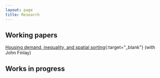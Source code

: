 ```yaml
---
layout: page
title: Research
---
```



## Working papers

[Housing demand, inequality, and spatial sorting](papers/wp_draft.pdf){:target="_blank"} (with John Finlay)

## Works in progress
